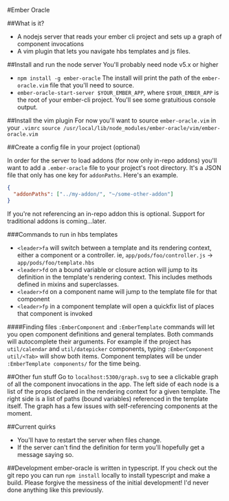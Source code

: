 #Ember Oracle


##What is it?
- A nodejs server that reads your ember cli project and sets up a graph of component invocations
- A vim plugin that lets you navigate hbs templates and js files.

##Install and run the node server
You'll probably need node v5.x or higher
- `npm install -g ember-oracle`  The install will print the path of the `ember-oracle.vim` file that
you'll need to source.
- `ember-oracle-start-server $YOUR_EMBER_APP`, where `$YOUR_EMBER_APP` is the root of your ember-cli project.  You'll see some gratuitious console output.

##Install the vim plugin
For now you'll want to source `ember-oracle.vim` in your `.vimrc`
`source /usr/local/lib/node_modules/ember-oracle/vim/ember-oracle.vim`


##Create a config file in your project (optional)

In order for the server to load addons (for now only in-repo addons) you'll
want to add a `.ember-oracle` file to your project's root directory.
It's a JSON file that only has one key for `addonPaths`.  Here's an example.
```json
{
  "addonPaths": ["../my-addon/", "~/some-other-addon"]
}
```

If you're not referencing an in-repo addon this is optional.  Support for
traditional addons is coming...later.

###Commands to run in hbs templates
- `<leader>fa` will switch between a template and its rendering context, either a component or a controller.
ie, `app/pods/foo/controller.js` -> `app/pods/foo/template.hbs`
- `<leader>fd` on a bound variable or closure action will jump to its definition in the template's rendering context.  This includes
methods defined in mixins and superclasses.
- `<leader>fd` on a component name will jump to the template file for that component
- `<leader>fp` in a component template will open a quickfix list of places that component is invoked

####Finding files
`:EmberComponent` and `:EmberTemplate` commands will let you open component definitions and general templates.
Both commands will autocomplete their arguments.  For example if the project has `util/calendar` and `util/datepicker` components,
typing `:EmberComponent util/<Tab>` will show both items.  Component templates will be under `:EmberTemplate components/` for the
time being.  

##Other fun stuff
Go to `localhost:5300/graph.svg` to see a clickable graph of all the component invocations in the app.
The left side of each node is a list of the props declared in the rendering context
for a given template.  The right side is a list of paths (bound variables) referenced
in the template itself.  The graph has a few issues with self-referencing components at
the moment.

##Current quirks
- You'll have to restart the server when files change.
- If the server can't find the definition for term you'll
hopefully get a message saying so.

##Development
ember-oracle is written in typescript.  If you check out the 
git repo you can run `npm install` locally to install typescript
and make a build.  Please forgive the messiness of the initial development! I'd never
done anything like this previously. 


